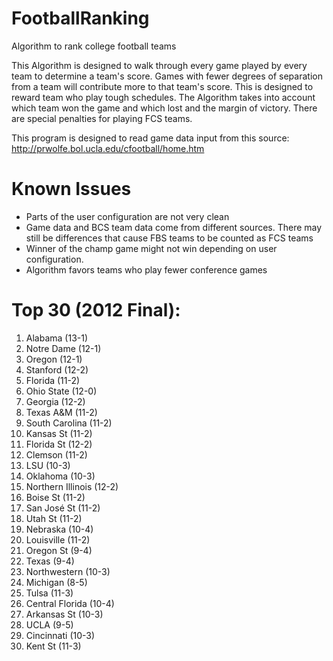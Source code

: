 FootballRanking
===============

Algorithm to rank college football teams

This Algorithm is designed to walk through every game played by every team to determine a team's score. Games with fewer degrees of separation from a team will contribute more to that team's score. This is designed to reward team who play tough schedules. The Algorithm takes into account which team won the game and which lost and the margin of victory. There are special penalties for playing FCS teams.

This program is designed to read game data input from this source: http://prwolfe.bol.ucla.edu/cfootball/home.htm

Known Issues
============

- Parts of the user configuration are not very clean
- Game data and BCS team data come from different sources. There may still be differences that cause FBS teams to be counted as FCS teams
- Winner of the champ game might not win depending on user configuration.
- Algorithm favors teams who play fewer conference games

Top 30 (2012 Final):
====================
1. Alabama (13-1)
2. Notre Dame (12-1)
3. Oregon (12-1)
4. Stanford (12-2)
5. Florida (11-2)
6. Ohio State (12-0)
7. Georgia (12-2)
8. Texas A&M (11-2)
9. South Carolina (11-2)
10. Kansas St (11-2)
11. Florida St (12-2)
12. Clemson (11-2)
13. LSU (10-3)
14. Oklahoma (10-3)
15. Northern Illinois (12-2)
16. Boise St (11-2)
17. San José St (11-2)
18. Utah St (11-2)
19. Nebraska (10-4)
20. Louisville (11-2)
21. Oregon St (9-4)
22. Texas (9-4)
23. Northwestern (10-3)
24. Michigan (8-5)
25. Tulsa (11-3)
26. Central Florida (10-4)
27. Arkansas St (10-3)
28. UCLA (9-5)
29. Cincinnati (10-3)
30. Kent St (11-3)

